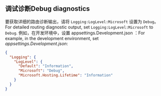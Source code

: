 ## <a name="debug-diagnostics"></a><span data-ttu-id="1539f-101">调试诊断</span><span class="sxs-lookup"><span data-stu-id="1539f-101">Debug diagnostics</span></span>

<span data-ttu-id="1539f-102">要获取详细的路由诊断输出，请将 `Logging:LogLevel:Microsoft` 设置为 `Debug`。</span><span class="sxs-lookup"><span data-stu-id="1539f-102">For detailed routing diagnostic output, set `Logging:LogLevel:Microsoft` to `Debug`.</span></span> <span data-ttu-id="1539f-103">例如，在开发环境中，设置 appsettings.Development.json  ：</span><span class="sxs-lookup"><span data-stu-id="1539f-103">For example, in the development environment, set *appsettings.Development.json*:</span></span>

```JSON
{
  "Logging": {
    "LogLevel": {
      "Default": "Information",
      "Microsoft": "Debug",
      "Microsoft.Hosting.Lifetime": "Information"
    }
  }
}